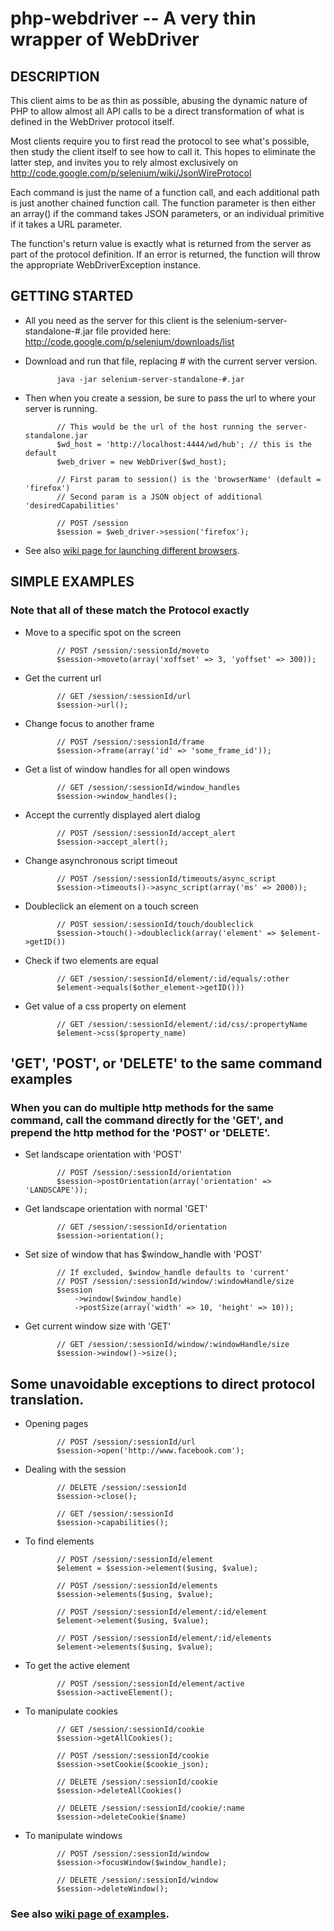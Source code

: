 php-webdriver -- A very thin wrapper of WebDriver
=================================================

##	DESCRIPTION

This client aims to be as thin as possible, abusing the dynamic nature of PHP to allow almost all API calls to be a direct transformation of what is defined in the WebDriver protocol itself.

Most clients require you to first read the protocol to see what's possible, then study the client itself to see how to call it.	This hopes to eliminate the latter step, and invites you to rely almost exclusively on http://code.google.com/p/selenium/wiki/JsonWireProtocol

Each command is just the name of a function call, and each additional path is just another chained function call.	The function parameter is then either an array() if the command takes JSON parameters, or an individual primitive if it takes a URL parameter.

The function's return value is exactly what is returned from the server as part of the protocol definition.	If an error is returned, the function will throw the appropriate WebDriverException instance.

##	GETTING STARTED

*	 All you need as the server for this client is the selenium-server-standalone-#.jar file provided here:	http://code.google.com/p/selenium/downloads/list

*	 Download and run that file, replacing # with the current server version.

				java -jar selenium-server-standalone-#.jar

*	 Then when you create a session, be sure to pass the url to where your server is running.

				// This would be the url of the host running the server-standalone.jar
				$wd_host = 'http://localhost:4444/wd/hub'; // this is the default
				$web_driver = new WebDriver($wd_host);

				// First param to session() is the 'browserName' (default = 'firefox')
				// Second param is a JSON object of additional 'desiredCapabilities'

				// POST /session
				$session = $web_driver->session('firefox');

* See also [wiki page for launching different browsers](https://github.com/facebook/php-webdriver/wiki/Launching-Browsers).

##	SIMPLE EXAMPLES

### Note that all of these match the Protocol exactly
*	 Move to a specific spot on the screen

				// POST /session/:sessionId/moveto
				$session->moveto(array('xoffset' => 3, 'yoffset' => 300));

*	 Get the current url

				// GET /session/:sessionId/url
				$session->url();

*	 Change focus to another frame

				// POST /session/:sessionId/frame
				$session->frame(array('id' => 'some_frame_id'));

*	 Get a list of window handles for all open windows

				// GET /session/:sessionId/window_handles
				$session->window_handles();

*	 Accept the currently displayed alert dialog

				// POST /session/:sessionId/accept_alert
				$session->accept_alert();

*	 Change asynchronous script timeout

				// POST /session/:sessionId/timeouts/async_script
				$session->timeouts()->async_script(array('ms' => 2000));

*	 Doubleclick an element on a touch screen

				// POST session/:sessionId/touch/doubleclick
				$session->touch()->doubleclick(array('element' => $element->getID())

*	 Check if two elements are equal

				// GET /session/:sessionId/element/:id/equals/:other
				$element->equals($other_element->getID()))

*	 Get value of a css property on element

				// GET /session/:sessionId/element/:id/css/:propertyName
				$element->css($property_name)

## 'GET', 'POST', or 'DELETE' to the same command examples

### When you can do multiple http methods for the same command, call the command directly for the 'GET', and prepend the http method for the 'POST' or 'DELETE'.

*	 Set landscape orientation with 'POST'

				// POST /session/:sessionId/orientation
				$session->postOrientation(array('orientation' => 'LANDSCAPE'));

*	 Get landscape orientation with normal 'GET'

				// GET /session/:sessionId/orientation
				$session->orientation();

*	 Set size of window that has $window_handle with 'POST'

				// If excluded, $window_handle defaults to 'current'
				// POST /session/:sessionId/window/:windowHandle/size
				$session
					->window($window_handle)
					->postSize(array('width' => 10, 'height' => 10));

*	 Get current window size with 'GET'

				// GET /session/:sessionId/window/:windowHandle/size
				$session->window()->size();

## Some unavoidable exceptions to direct protocol translation.

*	 Opening pages

				// POST /session/:sessionId/url
				$session->open('http://www.facebook.com');

*	 Dealing with the session

				// DELETE /session/:sessionId
				$session->close();

				// GET /session/:sessionId
				$session->capabilities();

*	 To find elements

				// POST /session/:sessionId/element
				$element = $session->element($using, $value);

				// POST /session/:sessionId/elements
				$session->elements($using, $value);

				// POST /session/:sessionId/element/:id/element
				$element->element($using, $value);

				// POST /session/:sessionId/element/:id/elements
				$element->elements($using, $value);

*	 To get the active element

				// POST /session/:sessionId/element/active
				$session->activeElement();

*	 To manipulate cookies

				// GET /session/:sessionId/cookie
				$session->getAllCookies();

				// POST /session/:sessionId/cookie
				$session->setCookie($cookie_json);

				// DELETE /session/:sessionId/cookie
				$session->deleteAllCookies()

				// DELETE /session/:sessionId/cookie/:name
				$session->deleteCookie($name)

*	 To manipulate windows

				// POST /session/:sessionId/window
				$session->focusWindow($window_handle);

				// DELETE /session/:sessionId/window
				$session->deleteWindow();

### See also [wiki page of examples](https://github.com/facebook/php-webdriver/wiki/Example-command-reference).